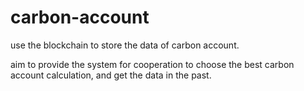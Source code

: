 # carbon-account
use the blockchain to store the data of carbon account. 

aim to provide the system for cooperation to choose the best carbon account calculation, and get the data in the past.
